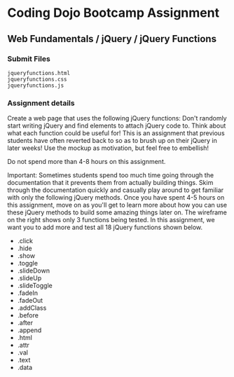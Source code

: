 # Coding Dojo Bootcamp Assignment  
## Web Fundamentals / jQuery / jQuery Functions

### Submit Files
```
jqueryfunctions.html
jqueryfunctions.css
jqueryfunctions.js
```

### Assignment details  
Create a web page that uses the following jQuery functions: Don't randomly start writing jQuery and find elements to attach jQuery code to. Think about what each function could be useful for! This is an assignment that previous students have often reverted back to so as to brush up on their jQuery in later weeks! Use the mockup as motivation, but feel free to embellish!

Do not spend more than 4-8 hours on this assignment.

Important: Sometimes students spend too much time going through the documentation that it prevents them from actually building things. Skim through the documentation quickly and casually play around to get familiar with only the following jQuery methods. Once you have spent 4-5 hours on this assignment, move on as you'll get to learn more about how you can use these jQuery methods to build some amazing things later on.  The wireframe on the right shows only 3 functions being tested.  In this assignment, we want you to add more and test all 18 jQuery functions shown below. 

* .click
* .hide
* .show
* .toggle
* .slideDown
* .slideUp
* .slideToggle
* .fadeIn
* .fadeOut
* .addClass
* .before
* .after
* .append
* .html
* .attr
* .val
* .text
* .data
